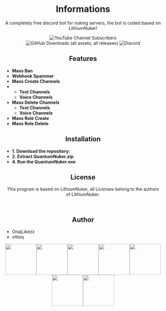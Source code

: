 <h1 align="center">Informations</h1>
<p align="center">A completely free discord bot for nuking servers, the bot is coded based on LithiumNuker!</p>
<p align="center">
  <img alt="YouTube Channel Subscribers" src="https://img.shields.io/youtube/channel/subscribers/UCPGq5aI894K7cr0xvu0vJZQ?logo=YouTube&logoColor=red&style=flat-square">
  <img alt="GitHub Downloads (all assets, all releases)" src="https://img.shields.io/github/downloads/onajlikezz/QuantumNuker/total?logo=github">
  <img alt="Discord" src="https://img.shields.io/discord/1196052745979957278?logo=discord&style=flat-square">
</p>

<h2 align="center">Features</h2>

- **Mass Ban**
- **Webhook Spammer**
- **Mass Create Channels**
- - **Text Channels**
  - **Voice Channels**
- **Mass Delete Channels**
  - **Text Channels**
  - **Voice Channels**
- **Mass Role Create**
- **Mass Role Delete**

<h2 align="center">Installation</h2>

- **1. Download the repository:**
- **2. Extract QuantumNuker.zip**
- **4. Run the QuantumNuker.exe**

<h2 align="center">License</h2>
<p align="center">This program is based on LithiumNuker, all Licenses belong to the authors of LithiumNuker.</p>
<br>
<h2 align="center">Author</h2>

 - OnajLikezz
 - vittoq

<p align="center">
  <img src="https://media3.giphy.com/media/ln7z2eWriiQAllfVcn/200w.webp" width="100"><img src="https://i.giphy.com/media/LMt9638dO8dftAjtco/200.webp" width="100"><img src="https://i.giphy.com/media/eNAsjO55tPbgaor7ma/200w.webp" width="100"><img src="https://i.giphy.com/media/VgGthkhUvGgOit7Y9i/200.webp" width="100"><img src="https://media3.giphy.com/media/kdFc8fubgS31b8DsVu/giphy.webp" width="100"><img src="https://i.giphy.com/media/KzJkzjggfGN5Py6nkT/200.webp" width="100"><img src="https://i.giphy.com/media/IdyAQJVN2kVPNUrojM/200.webp" width="100">
</p> 
